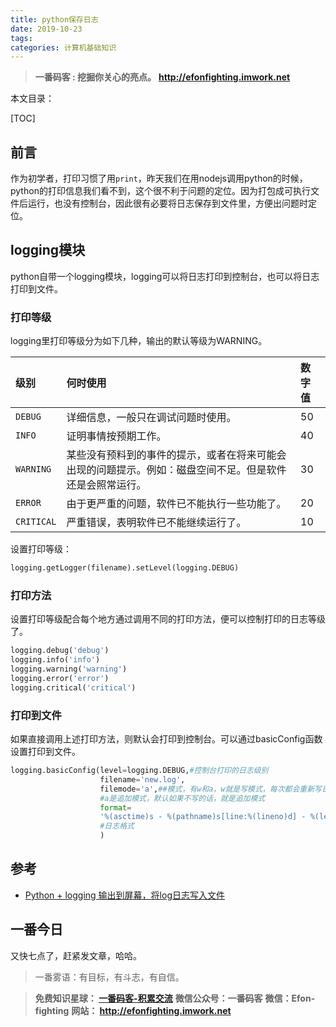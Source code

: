 ```yaml
---
title: python保存日志
date: 2019-10-23
tags: 
categories: 计算机基础知识
---
```


> **一番码客 : 挖掘你关心的亮点。**
> **http://efonfighting.imwork.net**

本文目录：

[TOC]

## 前言

作为初学者，打印习惯了用`print`，昨天我们在用nodejs调用python的时候，python的打印信息我们看不到，这个很不利于问题的定位。因为打包成可执行文件后运行，也没有控制台，因此很有必要将日志保存到文件里，方便出问题时定位。

<!-- more -->

## logging模块

python自带一个logging模块，logging可以将日志打印到控制台，也可以将日志打印到文件。

### 打印等级

logging里打印等级分为如下几种，输出的默认等级为WARNING。

| 级别 | 何时使用 | 数字值 |
| :--- | :--- | :--- |
| `DEBUG` | 详细信息，一般只在调试问题时使用。| 50 |
| `INFO` | 证明事情按预期工作。 | 40 |
| `WARNING` | 某些没有预料到的事件的提示，或者在将来可能会出现的问题提示。例如：磁盘空间不足。但是软件还是会照常运行。 | 30 |
| `ERROR` | 由于更严重的问题，软件已不能执行一些功能了。 | 20 |
| `CRITICAL` | 严重错误，表明软件已不能继续运行了。 | 10 |

设置打印等级：

```python
logging.getLogger(filename).setLevel(logging.DEBUG)
```

### 打印方法

设置打印等级配合每个地方通过调用不同的打印方法，便可以控制打印的日志等级了。

```py
logging.debug('debug')
logging.info('info')
logging.warning('warning')
logging.error('error')
logging.critical('critical')
```

### 打印到文件

如果直接调用上述打印方法，则默认会打印到控制台。可以通过basicConfig函数设置打印到文件。

```python
logging.basicConfig(level=logging.DEBUG,#控制台打印的日志级别
                    filename='new.log',
                    filemode='a',##模式，有w和a，w就是写模式，每次都会重新写日志，覆盖之前的日志
                    #a是追加模式，默认如果不写的话，就是追加模式
                    format=
                    '%(asctime)s - %(pathname)s[line:%(lineno)d] - %(levelname)s: %(message)s'
                    #日志格式
                    )
```

## 参考

* [Python + logging 输出到屏幕，将log日志写入文件](https://www.cnblogs.com/nancyzhu/p/8551506.html)

## 一番今日

又快七点了，赶紧发文章，哈哈。

> 一番雾语：有目标，有斗志，有自信。



> **免费知识星球： [一番码客-积累交流]([wwww](https://t.zsxq.com/NRVBURr))**
> **微信公众号：一番码客**
> **微信：Efon-fighting**
> **网站： http://efonfighting.imwork.net**